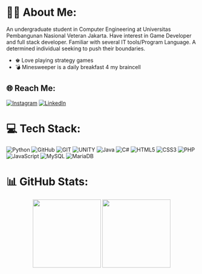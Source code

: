 # 👨‍💻 About Me:
An undergraduate student in Computer Engineering at Universitas Pembangunan Nasional Veteran 
Jakarta. Have interest in Game Developer and full stack developer. Familiar with several IT 
tools/Program Language. A determined individual seeking to push their boundaries.

- ♚ Love playing strategy games
- 💣 Minesweeper is a daily breakfast 4 my braincell

## 🌐 Reach Me:
[![Instagram](https://img.shields.io/badge/Instagram-%23E4405F.svg?logo=Instagram&logoColor=white)](https://instagram.com/bimaadhitya_s) 
[![LinkedIn](https://img.shields.io/badge/LinkedIn-%230077B5.svg?logo=linkedin&logoColor=white)](https://linkedin.com/in/bimaadhityas)

# 💻 Tech Stack:
![Python](https://img.shields.io/badge/python-3670A0?style=for-the-badge&logo=python&logoColor=ffdd54)
![GitHub](https://img.shields.io/badge/GitHub-%23121011.svg?style=for-the-badge&logo=github&logoColor=white) 
![GIT](https://img.shields.io/badge/Git-fc6d26?style=for-the-badge&logo=git&logoColor=white) 
![UNITY](https://img.shields.io/badge/Unity-%2320232a.svg?style=for-the-badge&logo=unity&logoColor=white) 
![Java](https://img.shields.io/badge/java-%23ED8B00.svg?style=for-the-badge&logo=java&logoColor=white) 
![C#](https://img.shields.io/badge/c%23-%23239120.svg?style=for-the-badge&logo=c-sharp&logoColor=white) 
![HTML5](https://img.shields.io/badge/html5-%23E34F26.svg?style=for-the-badge&logo=html5&logoColor=white) 
![CSS3](https://img.shields.io/badge/css3-%231572B6.svg?style=for-the-badge&logo=css3&logoColor=white) 
![PHP](https://img.shields.io/badge/php-%23777BB4.svg?style=for-the-badge&logo=php&logoColor=white) 
![JavaScript](https://img.shields.io/badge/javascript-%23323330.svg?style=for-the-badge&logo=javascript&logoColor=%23F7DF1E) 
![MySQL](https://img.shields.io/badge/mysql-%2300f.svg?style=for-the-badge&logo=mysql&logoColor=white) 
![MariaDB](https://img.shields.io/badge/MariaDB-003545?style=for-the-badge&logo=mariadb&logoColor=white) 

# 📊 GitHub Stats:
<div align="center">
  <img height="180em" src=https://github-readme-stats.vercel.app/api?username=BimaAdhityaS&show_icons=true&theme=holi>
  <img height="180em" src=https://github-readme-stats.vercel.app/api/top-langs/?username=BimaAdhityaS&layout=compact&theme=holi>
</div>
